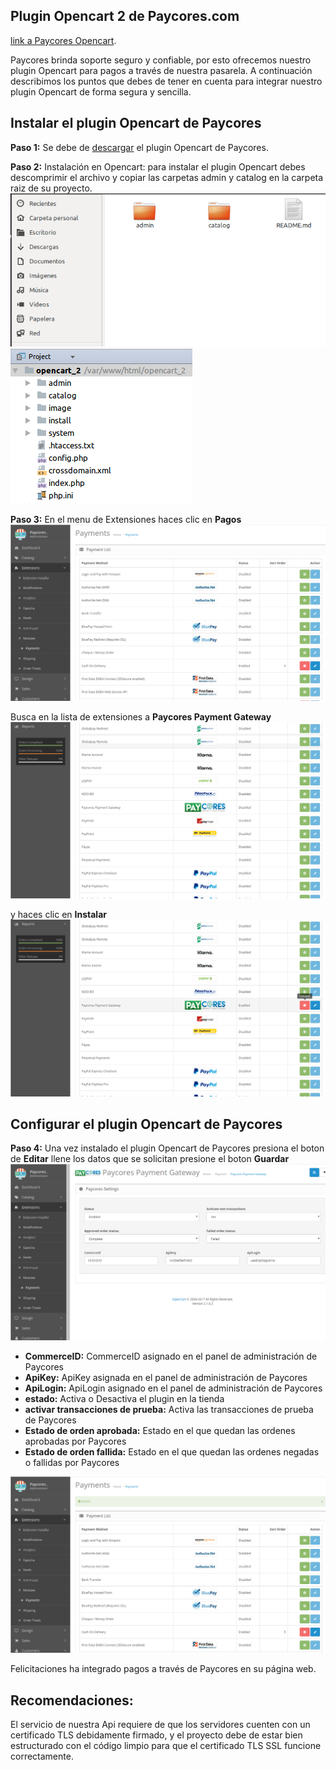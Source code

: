 ## Plugin Opencart 2 de Paycores.com ##
[link a Paycores Opencart](https://paycores.com/complementos#opencart).

Paycores brinda soporte seguro y confiable, por esto ofrecemos nuestro plugin Opencart 
para pagos a través de nuestra pasarela. A continuación describimos los puntos que debes de tener en 
cuenta para integrar nuestro plugin Opencart de forma segura y sencilla.

## Instalar el plugin Opencart de Paycores
**Paso 1:** 
Se debe de [descargar](https://codeload.github.com/Paycores/Opencart_2_plugin/zip/master) el plugin Opencart de Paycores.

**Paso 2:** 
Instalación en Opencart: para instalar el plugin Opencart debes descomprimir el archivo 
y copiar las carpetas admin y catalog en la carpeta raiz de su proyecto.
![alt text](https://raw.githubusercontent.com/paycores/steps/master/Opencart/step_1.png)
![alt text](https://raw.githubusercontent.com/paycores/steps/master/Opencart/step_2.png)

**Paso 3:** 
En el menu de Extensiones haces clic en **Pagos**
![alt text](https://raw.githubusercontent.com/paycores/steps/master/Opencart/step_3.png)

Busca en la lista de extensiones a **Paycores Payment Gateway**
![alt text](https://raw.githubusercontent.com/paycores/steps/master/Opencart/step_4.png)

y haces clic en **Instalar** 
![alt text](https://raw.githubusercontent.com/paycores/steps/master/Opencart/step_5.png)

## Configurar el plugin Opencart de Paycores ##
**Paso 4:** 
Una vez instalado el plugin Opencart de Paycores presiona el boton de **Editar** 
llene los datos que se solicitan presione el boton **Guardar**
![alt text](https://raw.githubusercontent.com/paycores/steps/master/Opencart/step_6.png)

* **CommerceID:** CommerceID asignado en el panel de administración de Paycores
* **ApiKey:** ApiKey asignada en el panel de administración de Paycores
* **ApiLogin:** ApiLogin asignado en el panel de administración de Paycores
* **estado:** Activa o Desactiva el plugin en la tienda
* **activar transacciones de prueba:** Activa las transacciones de prueba de Paycores
* **Estado de orden aprobada:** Estado en el que quedan las ordenes aprobadas por Paycores
* **Estado de orden fallida:** Estado en el que quedan las ordenes negadas o fallidas por Paycores

![alt text](https://raw.githubusercontent.com/paycores/steps/master/Opencart/step_7.png)

Felicitaciones ha integrado pagos a través de Paycores en su página web.

 ## Recomendaciones: ##
El servicio de nuestra Api requiere de que los servidores cuenten con un certificado TLS debidamente firmado, 
y el proyecto debe de estar bien estructurado con el código limpio para que el certificado TLS SSL funcione correctamente. 
